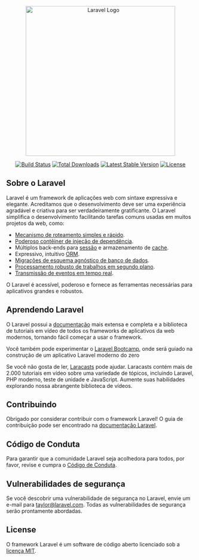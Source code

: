 <p align="center"><a href="https://laravel.com" target="_blank"><img src="https://raw.githubusercontent.com/laravel/art/master/logo-lockup/5%20SVG/2%20CMYK/1%20Full%20Color/laravel-logolockup-cmyk-red.svg" width="400" alt="Laravel Logo"></a></p>

<p align="center">
<a href="https://github.com/laravel/framework/actions"><img src="https://github.com/laravel/framework/workflows/tests/badge.svg" alt="Build Status"></a>
<a href="https://packagist.org/packages/laravel/framework"><img src="https://img.shields.io/packagist/dt/laravel/framework" alt="Total Downloads"></a>
<a href="https://packagist.org/packages/laravel/framework"><img src="https://img.shields.io/packagist/v/laravel/framework" alt="Latest Stable Version"></a>
<a href="https://packagist.org/packages/laravel/framework"><img src="https://img.shields.io/packagist/l/laravel/framework" alt="License"></a>
</p>

## Sobre o Laravel

Laravel é um framework de aplicações web com sintaxe expressiva e elegante. Acreditamos que o desenvolvimento deve ser uma experiência agradável e criativa para ser verdadeiramente gratificante. O Laravel simplifica o desenvolvimento facilitando tarefas comuns usadas em muitos projetos da web, como:

- [Mecanismo de roteamento simples e rápido](https://laravel.com/docs/routing).
- [Poderoso contêiner de injeção de dependência](https://laravel.com/docs/container).
- Múltiplos back-ends para [sessão](https://laravel.com/docs/session) e armazenamento de [cache](https://laravel.com/docs/cache).
- Expressivo, intuitivo [ORM](https://laravel.com/docs/eloquent).
- [Migrações de esquema agnóstico de banco de dados](https://laravel.com/docs/migrations).
- [Processamento robusto de trabalhos em segundo plano](https://laravel.com/docs/queues).
- [Transmissão de eventos em tempo real](https://laravel.com/docs/broadcasting).

O Laravel é acessível, poderoso e fornece as ferramentas necessárias para aplicativos grandes e robustos.

## Aprendendo Laravel

O Laravel possui a [documentação](https://laravel.com/docs) mais extensa e completa e a biblioteca de tutoriais em vídeo de todos os frameworks de aplicativos da web modernos, tornando fácil começar a usar o framework.

Você também pode experimentar o [Laravel Bootcamp](https://bootcamp.laravel.com), onde será guiado na construção de um aplicativo Laravel moderno do zero


Se você não gosta de ler, [Laracasts](https://laracasts.com) pode ajudar. Laracasts contém mais de 2.000 tutoriais em vídeo sobre uma variedade de tópicos, incluindo Laravel, PHP moderno, teste de unidade e JavaScript. Aumente suas habilidades explorando nossa abrangente biblioteca de vídeos.

## Contribuindo

Obrigado por considerar contribuir com o framework Laravel! O guia de contribuição pode ser encontrado na [documentação Laravel](https://laravel.com/docs/contributions).

## Código de Conduta

Para garantir que a comunidade Laravel seja acolhedora para todos, por favor, revise e cumpra o [Código de Conduta](https://laravel.com/docs/contributions#code-of-conduct).

## Vulnerabilidades de segurança

Se você descobrir uma vulnerabilidade de segurança no Laravel, envie um e-mail para [taylor@laravel.com](mailto:taylor@laravel.com). Todas as vulnerabilidades de segurança serão prontamente abordadas.

## License

O framework Laravel é um software de código aberto licenciado sob a [licença MIT](https://opensource.org/licenses/MIT).
